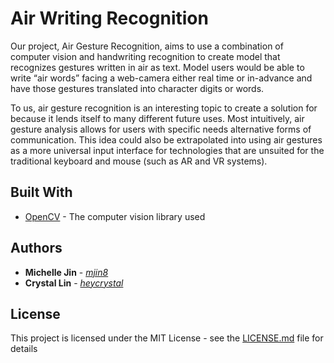 # Air Writing Recognition

Our project, Air Gesture Recognition, aims to use a combination of computer vision and handwriting recognition to create model that recognizes gestures written in air as text. Model users would be able to write “air words” facing a web-camera either real time or in-advance and have those gestures translated into character digits or words. 

To us, air gesture recognition is an interesting topic to create a solution for because it lends itself to many different future uses. Most intuitively, air gesture analysis allows for users with specific needs alternative forms of communication. This idea could also be extrapolated into using air gestures as a more universal input interface for technologies that are unsuited for the traditional keyboard and mouse (such as AR and VR systems).


<!-- ## Getting Started

These instructions will get you a copy of the project up and running on your local machine for development and testing purposes. See deployment for notes on how to deploy the project on a live system.

### Prerequisites

What things you need to install the software and how to install them

```
Give examples
```

### Installation

A step by step series of examples that tell you how to get a development env running

Say what the step will be

```
Give the example
```

And repeat

```
until finished
```

End with an example of getting some data out of the system or using it for a little demo

## Ready, set, run!

Explain how to run the automated tests for this system -->


## Built With

* [OpenCV](http://www.opencv.com) - The computer vision library used

## Authors

* **Michelle Jin** - [_mjin8_](https://github.com/mjin8/)
* **Crystal Lin** - [_heycrystal_](https://github.com/heycrystal/)

## License

This project is licensed under the MIT License - see the [LICENSE.md](LICENSE.md) file for details

<!-- ## Acknowledgments

* Hat tip to anyone whose code was used
* Inspiration
* etc -->

